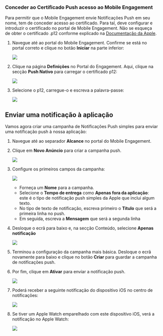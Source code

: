 ### <a name="grant-access-to-your-push-certificate-to-mobile-engagement"></a>Conceder ao Certificado Push acesso ao Mobile Engagement
Para permitir que o Mobile Engagement envie Notificações Push em seu nome, tem de conceder acesso ao certificado. Para tal, deve configurar e introduzir o certificado no portal de Mobile Engagement. Não se esqueça de obter o certificado .p12 conforme explicado na [Documentação da Apple](https://developer.apple.com/library/prerelease/ios/documentation/IDEs/Conceptual/AppDistributionGuide/AddingCapabilities/AddingCapabilities.html#//apple_ref/doc/uid/TP40012582-CH26-SW6).

1. Navegue até ao portal do Mobile Engagement. Confirme se está no portal correto e clique no botão **Iniciar** na parte inferior:
   
    ![](./media/mobile-engagement-create-app-in-portal-new/engage-button.png)
2. Clique na página **Definições** no Portal do Engagement. Aqui, clique na secção **Push Nativo** para carregar o certificado p12:
   
    ![](./media/mobile-engagement-ios-send-push/engagement-portal.png)
3. Selecione o p12, carregue-o e escreva a palavra-passe:
   
    ![](./media/mobile-engagement-ios-send-push/native-push-settings.png)

## <a id="send"></a>Enviar uma notificação à aplicação
Vamos agora criar uma campanha de Notificações Push simples para enviar uma notificação push à nossa aplicação:

1. Navegue até ao separador **Alcance** no portal do Mobile Engagement.
2. Clique em **Novo Anúncio** para criar a campanha push.
   
    ![](./media/mobile-engagement-ios-send-push/new-announcement.png)
3. Configure os primeiros campos da campanha:
   
    ![](./media/mobile-engagement-ios-send-push/campaign-first-params.png)
   
   * Forneça um **Nome** para a campanha. 
   * Selecione o **Tempo de entrega** como **Apenas fora da aplicação**: este é o tipo de notificação push simples da Apple que inclui algum texto.
   * No tipo de texto de notificação, escreva primeiro o **Título** que será a primeira linha no push.
   * Em seguida, escreva a **Mensagem** que será a segunda linha
4. Desloque o ecrã para baixo e, na secção Conteúdo, selecione **Apenas notificação**
   
    ![](./media/mobile-engagement-ios-send-push/campaign-content.png)
5. Terminou a configuração da campanha mais básica. Desloque o ecrã novamente para baixo e clique no botão **Criar** para guardar a campanha de notificações push. 
6. Por fim, clique em **Ativar** para enviar a notificação push. 
   
    ![](./media/mobile-engagement-ios-send-push/campaign-activate.png)
7. Poderá receber a seguinte notificação do dispositivo iOS no centro de notificações:
   
    ![](./media/mobile-engagement-ios-send-push/iphone-notification.png)
8. Se tiver um Apple Watch emparelhado com este dispositivo iOS, verá a notificação no Apple Watch:
   
    ![](./media/mobile-engagement-ios-send-push/apple-watch.png)

